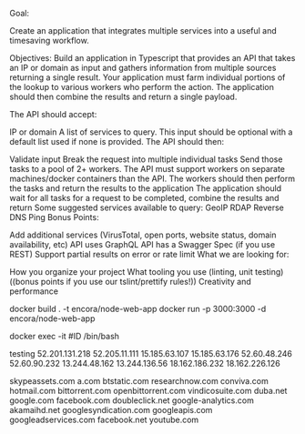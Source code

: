 Goal:

Create an application that integrates multiple services into a useful and timesaving workflow.

Objectives:
Build an application in Typescript that provides an API that takes an IP or domain as input and gathers information from multiple sources returning a single result. Your application must farm individual portions of the lookup to various workers who perform the action. The application should then combine the results and return a single payload.

The API should accept:

IP or domain
A list of services to query. This input should be optional with a default list used if none is provided.
The API should then:

Validate input
Break the request into multiple individual tasks
Send those tasks to a pool of 2+ workers. The API must support workers on separate machines/docker containers than the API.
The workers should then perform the tasks and return the results to the application
The application should wait for all tasks for a request to be completed, combine the results and return
Some suggested services available to query:
GeoIP
RDAP
Reverse DNS
Ping
Bonus Points:

Add additional services (VirusTotal, open ports, website status, domain availability, etc)
API uses GraphQL
API has a Swagger Spec (if you use REST)
Support partial results on error or rate limit
What we are looking for:

How you organize your project
What tooling you use (linting, unit testing) ((bonus points if you use our tslint/prettify rules!))
Creativity and performance

docker build . -t encora/node-web-app
docker run -p 3000:3000 -d encora/node-web-app

docker exec -it #ID /bin/bash

testing
52.201.131.218
52.205.11.111
15.185.63.107
15.185.63.176
52.60.48.246
52.60.90.232
13.244.48.162
13.244.136.56
18.162.186.232
18.162.226.126

skypeassets.com
a.com
btstatic.com
researchnow.com
conviva.com
hotmail.com
bittorrent.com
openbittorrent.com
vindicosuite.com
duba.net
google.com
facebook.com
doubleclick.net
google-analytics.com
akamaihd.net
googlesyndication.com
googleapis.com
googleadservices.com
facebook.net
youtube.com